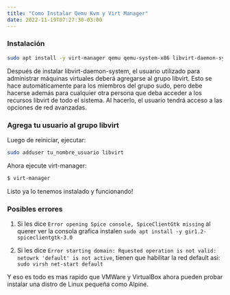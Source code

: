```yaml
---
title: "Como Instalar Qemu Kvm y Virt Manager"
date: 2022-11-19T07:27:30-03:00
---
```


### Instalación
```bash
sudo apt install -y virt-manager qemu qemu-system-x86 libvirt-daemon-system bridge-utils libvirt0 qemu-utils
```
Después de instalar libvirt-daemon-system, el usuario utilizado para administrar máquinas virtuales deberá agregarse al grupo libvirt. Esto se hace automáticamente para los miembros del grupo sudo, pero debe hacerse además para cualquier otra persona que deba acceder a los recursos libvirt de todo el sistema. Al hacerlo, el usuario tendrá acceso a las opciones de red avanzadas.

### Agrega tu usuario al grupo libvirt 
Luego de reiniciar, ejecutar:

```bash
sudo adduser tu_nombre_usuario libvirt
```

Ahora ejecute virt-manager:
```bash
$ virt-manager
```
Listo ya lo tenemos instalado y funcionando!

### Posibles errores
1. Si les dice `Error opening Spice console, SpiceClientGtk missing` al querer ver la consola grafica instalen
`sudo apt install -y gir1.2-spiceclientgtk-3.0`

2. Si les dice `Error starting domain: Rquested operation is not valid: netowrk 'default' is not active`, tienen que habilitar la red default asi: `sudo virsh net-start default`

Y eso es todo es mas rapido que VMWare y VirtualBox ahora pueden probar instalar una distro de Linux pequeña como Alpine.

